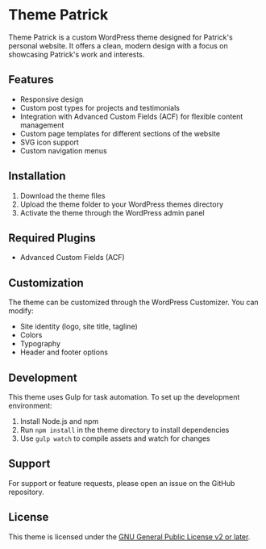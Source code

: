 # Theme Patrick

Theme Patrick is a custom WordPress theme designed for Patrick's personal website. It offers a clean, modern design with a focus on showcasing Patrick's work and interests.

## Features

- Responsive design
- Custom post types for projects and testimonials
- Integration with Advanced Custom Fields (ACF) for flexible content management
- Custom page templates for different sections of the website
- SVG icon support
- Custom navigation menus

## Installation

1. Download the theme files
2. Upload the theme folder to your WordPress themes directory
3. Activate the theme through the WordPress admin panel

## Required Plugins

- Advanced Custom Fields (ACF)

## Customization

The theme can be customized through the WordPress Customizer. You can modify:

- Site identity (logo, site title, tagline)
- Colors
- Typography
- Header and footer options

## Development

This theme uses Gulp for task automation. To set up the development environment:

1. Install Node.js and npm
2. Run `npm install` in the theme directory to install dependencies
3. Use `gulp watch` to compile assets and watch for changes

## Support

For support or feature requests, please open an issue on the GitHub repository.

## License

This theme is licensed under the [GNU General Public License v2 or later](https://www.gnu.org/licenses/gpl-2.0.html).
